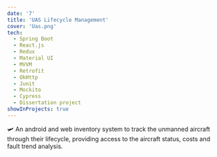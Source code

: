 ```yaml
---
date: '7'
title: 'UAS Lifecycle Management'
cover: 'Uas.png'
tech:
  - Spring Boot 
  - React.js
  - Redux
  - Material UI
  - MVVM
  - Retrofit
  - OkHttp
  - Junit 
  - Mockito
  - Cypress
  - Dissertation project
showInProjects: true
---
```

🛩️ An android and web inventory system to track the unmanned aircraft through their lifecycle, providing access to the aircraft status, costs and fault trend analysis.

<!-- An android and web inventory system to track the unmanned aircraft through their lifecycle, providing access to the aircraft status, costs and fault trend analysis. The android application uses the MVVM architecture, Retrofit, and OkHttp, while MaterialUI, React JavaScript, and Redux are used for the web application, and Spring Boot for the backend. -->